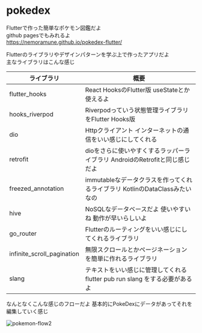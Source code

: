 # pokedex

Flutterで作った簡単なポケモン図鑑だよ  
github pagesでもみれるよ  
https://nemoramune.github.io/pokedex-flutter/

Flutterのライブラリやデザインパターンを学ぶ上で作ったアプリだよ  
主なライブラリはこんな感じ

| ライブラリ                 | 概要                                                                        |
| -------------------------- | --------------------------------------------------------------------------- |
| flutter_hooks              | React HooksのFlutter版 useStateとか使えるよ                                 |
| hooks_riverpod             | Riverpodっていう状態管理ライブラリをFlutter Hooks版                         |
| dio                        | Httpクライアント インターネットの通信をいい感じにしてくれる                 |
| retrofit                   | dioをさらに使いやすくするラッパーライブラリ AndroidのRetrofitと同じ感じだよ |
| freezed_annotation         | immutableなデータクラスを作ってくれるライブラリ KotlinのDataClassみたいなの |
| hive                       | NoSQLなデータベースだよ 使いやすいね 動作が早いらしいよ                     |
| go_router                  | Flutterのルーティングをいい感じにしてくれるライブラリ                       |
| infinite_scroll_pagination | 無限スクロールとかページネーションを簡単に作れるライブラリ                  |
| slang                      | テキストをいい感じに管理してくれる flutter pub run slang をする必要があるよ |

なんとなくこんな感じのフローだよ
基本的にPokeDexにデータがあってそれを編集していく感じ


![pokemon-flow2](https://user-images.githubusercontent.com/109070415/218296513-b9610cfc-81ea-4438-8de2-a6d03a292a5c.svg)
